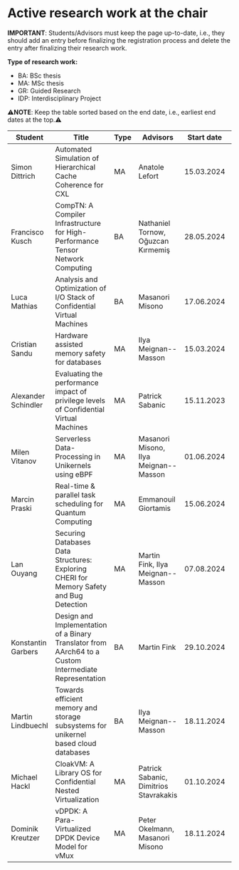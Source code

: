 # Active research work at the chair


**IMPORTANT**: Students/Advisors must keep the page up-to-date, i.e., they should add an entry before finalizing the registration process and delete the entry after finalizing their research work.

**Type of research work:**
  - BA: BSc thesis
  - MA: MSc thesis
  - GR: Guided Research
  - IDP: Interdisciplinary Project

⚠️**NOTE**: Keep the table sorted based on the end date, i.e., earliest end dates at the top.⚠️

| Student            | Title                                                                                                 | Type | Advisors                               | Start date | End date   |
|--------------------|-------------------------------------------------------------------------------------------------------|------|----------------------------------------|------------|------------|
| Simon Dittrich     | Automated Simulation of Hierarchical Cache Coherence for CXL                                          | MA   | Anatole Lefort                         | 15.03.2024 | 15.09.2024 |
| Francisco Kusch    | CompTN: A Compiler Infrastructure for High-Performance Tensor Network Computing                       | BA   | Nathaniel Tornow, Oğuzcan Kırmemiş     | 28.05.2024 | 28.09.2024 |
| Luca Mathias       | Analysis and Optimization of I/O Stack of Confidential Virtual Machines                               | BA   | Masanori Misono                        | 17.06.2024 | 17.10.2024 |
| Cristian Sandu     | Hardware assisted memory safety for databases                                                         | MA   | Ilya Meignan--Masson                   | 15.03.2024 | 28.10.2024 |
| Alexander Schindler| Evaluating the performance impact of privilege levels of Confidential Virtual Machines                | MA   | Patrick Sabanic                        | 15.11.2023 | 15.11.2024 |
| Milen Vitanov      | Serverless Data-Processing in Unikernels using eBPF                                                   | MA   | Masanori Misono, Ilya Meignan--Masson  | 01.06.2024 | 01.12.2024 |
| Marcin Praski      | Real-time & parallel task scheduling for Quantum Computing                                            | MA   | Emmanouil Giortamis                    | 15.06.2024 | 15.12.2024 |
| Lan Ouyang         | Securing Databases Data Structures: Exploring CHERI for Memory Safety and Bug Detection               | MA   | Martin Fink, Ilya Meignan--Masson      | 07.08.2024 | 07.02.2025 |
| Konstantin Garbers | Design and Implementation of a Binary Translator from AArch64 to a Custom Intermediate Representation | BA   | Martin Fink                            | 29.10.2024 | 28.02.2025 |
| Martin Lindbuechl  | Towards efficient memory and storage subsystems for unikernel based cloud databases                   | BA   | Ilya Meignan--Masson                   | 18.11.2024 | 18.03.2025 |
| Michael Hackl      | CloakVM: A Library OS for Confidential Nested Virtualization                                          | MA   | Patrick Sabanic, Dimitrios Stavrakakis | 01.10.2024 | 01.04.2025 |
| Dominik Kreutzer   | vDPDK: A Para-Virtualized DPDK Device Model for vMux                                                  | MA   | Peter Okelmann, Masanori Misono        | 18.11.2024 | 19.05.2025 |

